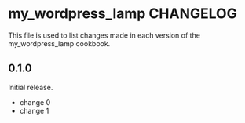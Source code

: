 # my_wordpress_lamp CHANGELOG

This file is used to list changes made in each version of the my_wordpress_lamp cookbook.

## 0.1.0

Initial release.

- change 0
- change 1
